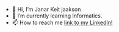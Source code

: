- 👋 Hi, I’m Janar Keit jaakson
- 🌱 I’m currently learning Informatics.
- 📫 How to reach me [link to my LinkedIn!](https://www.linkedin.com/in/janar-keit-jaakson/)
<!---
JJaakson/JJaakson is a ✨ special ✨ repository because its `README.md` (this file) appears on your GitHub profile.
You can click the Preview link to take a look at your changes.
--->
